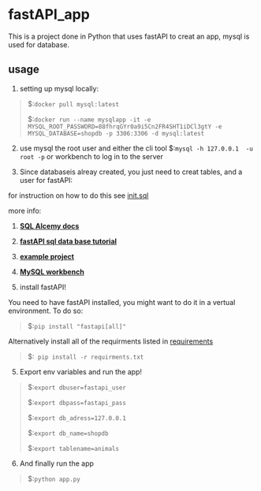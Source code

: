 # fastAPI_app
This is a project done in Python that uses fastAPI to creat an app, mysql is used for database.

## usage

1. setting  up mysql locally:

> $:```docker pull mysql:latest```
> 
> $:```docker run --name mysqlapp -it -e MYSQL_ROOT_PASSWORD=88fhrqGYr0a9i5Cn2FR4SHT1iDCl3gtY -e MYSQL_DATABASE=shopdb -p 3306:3306 -d mysql:latest```


2. use mysql the root user  and either the cli tool $:```mysql -h 127.0.0.1  -u root -p``` or workbench to log in to the server

3. Since databaseis alreay created, you just need to creat tables, and a user for fastAPI:

for instruction on how to do this see [init.sql](https://github.com/azarSarikhani/fastAPI_app/blob/main/init.sql)

more info:
1. [**SQL Alcemy docs**](https://docs.sqlalchemy.org/en/20/core/engines.html#mysql)
1. [**fastAPI sql data base tutorial**](https://fastapi.tiangolo.com/tutorial/sql-databases/)
1. [**example project**](https://pypi.org/project/mysqlclient/)
1. [**MySQL workbench**](https://www.mysql.com/products/workbench/)

4. install fastAPI!

You need to have fastAPI installed, you might want to do it in a vertual environment. To do so:

> $:``` pip install "fastapi[all]" ```

Alternatively install all of the requirments listed in [requirements](https://github.com/azarSarikhani/fastAPI_app/blob/main/requirements.txt)

> $:``` pip install -r requirments.txt```

5. Export env variables and run the app!

> $:```export dbuser=fastapi_user```
> 
> $:```export dbpass=fastapi_pass```
> 
> $:```export db_adress=127.0.0.1```
> 
> $:```export db_name=shopdb```
> 
> $:```export tablename=animals```

6. And finally run the app
   
> $:```python app.py```
